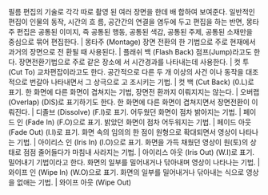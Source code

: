 
필름 편집의 기술로 각각 따로 촬영 된 여러 장면을 한데 배 합하여 보여준다. 일반적인 편집이 인물의 동작, 시간의 흐 름, 공간간의 연결을 염두에 두고 편집을 하는 반면, 몽타주 편집은 공통된 이미지, 즉 공통된 행동, 공통된 색감, 공통된 주제, 공통된 소재만을 중심으로 묶어 편집한다.	| 몽타주 (Montage)
장면 전환의 한 기법으로 주로 현재에서 과거의 장면으로 전 환될 때 사용된다.	| 플래쉬 백 (Flash Back)
점프(Jump)라고도 한다. 장면전환기법으로 주로 같은 장소에 서 시간경과를 나타내는데 사용한다.		| 컷 투 (Cut To)
교차편잡이라고도 한다. 공간적으로 다른 두 개 이상의 사건 이나 동작을 대조적으로 번갈아 나타내면서 그 상극으로 고 조시키는 기법.		| 컷 백 (Cut Back)
(0.L)로 표기. 한 화면에 다른 화면이 겹쳐지는 기법, 장면전 환까지 이뤄지지는 않는다.	| 오버랩 (Overlap)
(DIS)로 표기하기도 한다. 한 화면에 다른 화면이 겹쳐지면서 장면전환이 이뤄진다.		| 디졸브 (Dissolve)
(F.I)로 표기. 어두웠던 화면이 점차 밝아지는 기법.		| 페이드 인 (Fade In)
(F.O)으로 표기. 밝았던 화면이 점차 어두워지는 기법.		| 페이드 아웃 (Fade Out)
(I.I)로 표기. 화면 속의 임의의 한 점이 원형으로 확대되면서 영상이 나타나는 기법.	| 아이리스 인 (Iris In)
(I.O)으로 표기. 화면을 가득 채웠던 영상이 원(토)의 상태로 점점 줄어들다가 마침내 사라지는 기법.		| 아이리스 아웃 (Iris Out)
(W.I)로 표기. 밀어내기 기법이라고 한다. 화면의 일부를 밀어내거나 닦아내며 영상이 나타나는 기법.		| 와이프 인 (Wipe In)
(W.O)으로 표기. 화면의 일부를 밀어내거나 닦아내는 식으로 영상을 없애는 기법.	| 와이프 아웃 (Wipe Out)
